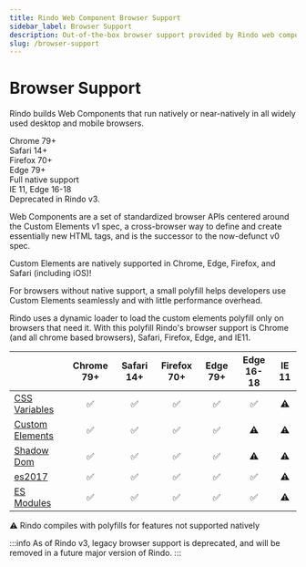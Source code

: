 ```yaml
---
title: Rindo Web Component Browser Support
sidebar_label: Browser Support
description: Out-of-the-box browser support provided by Rindo web components.
slug: /browser-support
---
```


# Browser Support

Rindo builds Web Components that run natively or near-natively in all widely used desktop and mobile browsers.

<div className="bs-chart">
  <div className="bs-chart__group">
    <div className="bs-chart__cards">
      <div className="bs-chart__card">
        <nav-icon name="checkmark"></nav-icon>
        Chrome 79+
      </div>
      <div className="bs-chart__card">
        <nav-icon name="checkmark"></nav-icon>
        Safari 14+  
      </div>
      <div className="bs-chart__card">
        <nav-icon name="checkmark"></nav-icon>
        Firefox 70+
      </div>
      <div className="bs-chart__card">
        <nav-icon name="checkmark"></nav-icon>
        Edge 79+
      </div>
    </div>
    <div className="bs-chart__group-label">
      Full native support
    </div>
  </div>
  <div className="bs-chart__group">
    <div className="bs-chart__cards">
      <div className="bs-chart__card">
        <nav-icon name="checkmark"></nav-icon>
        IE 11, Edge 16-18
      </div>
    </div>
    <div className="bs-chart__group-label">
      Deprecated in Rindo v3.
    </div>
  </div>
</div>

Web Components are a set of standardized browser APIs centered around the Custom Elements v1 spec, a cross-browser way to define and create essentially new HTML tags, and is the successor to the now-defunct v0 spec.

Custom Elements are natively supported in Chrome, Edge, Firefox, and Safari (including iOS)!

For browsers without native support, a small polyfill helps developers use Custom Elements seamlessly and with little performance overhead.

Rindo uses a dynamic loader to load the custom elements polyfill only on browsers that need it. With this polyfill Rindo's browser support is Chrome (and all chrome based browsers), Safari, Firefox, Edge, and IE11.

|                                                                |               Chrome 79+               |               Safari 14+               |              Firefox 70+               |                Edge 79+                | Edge 16-18                             | IE 11                               |
| -------------------------------------------------------------- |:--------------------------------------:|:--------------------------------------:|:--------------------------------------:|:--------------------------------------:| :------------------------------------: | :---------------------------------: |
| [CSS Variables](https://caniuse.com/#feat=css-variables)       | ✅ | ✅ | ✅ | ✅ | ✅ | ⚠️ |
| [Custom Elements](https://caniuse.com/#feat=custom-elementsv1) | ✅ | ✅ | ✅ | ✅ | ⚠️    | ⚠️ |
| [Shadow Dom](https://caniuse.com/#feat=shadowdomv1)            | ✅ | ✅ | ✅ | ✅ | ⚠️    | ⚠️ |
| [es2017](https://caniuse.com/#feat=async-functions)            | ✅ | ✅ | ✅ | ✅ | ✅ | ⚠️ |
| [ES Modules](https://caniuse.com/#feat=es6-module)             | ✅ | ✅ | ✅ | ✅ | ✅ | ⚠️ |

<div className="align-right">
  ⚠️ <span className="caption">Rindo compiles with polyfills for features not supported natively</span>
</div>

:::info
As of Rindo v3, legacy browser support is deprecated, and will be removed in a future major version of Rindo.
:::
